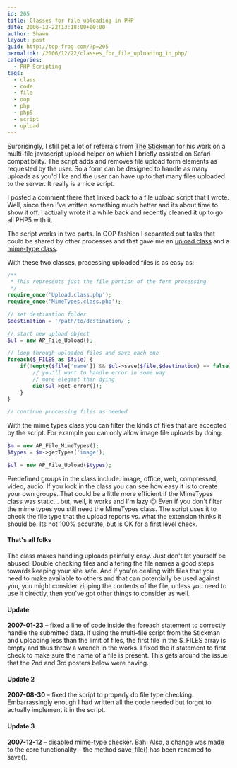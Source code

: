 ```yaml
---
id: 205
title: Classes for file uploading in PHP
date: 2006-12-22T13:18:00+00:00
author: Shawn
layout: post
guid: http://top-frog.com/?p=205
permalink: /2006/12/22/classes_for_file_uploading_in_php/
categories:
  - PHP Scripting
tags:
  - class
  - code
  - file
  - oop
  - php
  - php5
  - script
  - upload
---
```

Surprisingly, I still get a lot of referrals from [The Stickman](http://the-stickman.com/web-development/javascript/upload-multiple-files-with-a-single-file-element/) for his work on a multi-file javascript upload helper on which I briefly assisted on Safari compatibility. The script adds and removes file upload form elements as requested by the user. So a form can be designed to handle as many uploads as you'd like and the user can have up to that many files uploaded to the server. It really is a nice script.

I posted a comment there that linked back to a file upload script that I wrote. Well, since then I've written something much better and its about time to show it off. I actually wrote it a while back and recently cleaned it up to go all PHP5 with it.

The script works in two parts. In OOP fashion I separated out tasks that could be shared by other processes and that gave me an [upload class](/script_src/Upload.class.phps) and a [mime-type class](/script_src/MimeTypes.class.phps).

With these two classes, processing uploaded files is as easy as:

``` php
/**
 * This represents just the file portion of the form processing
 */
require_once('Upload.class.php');
require_once('MimeTypes.class.php');

// set destination folder
$destination = '/path/to/destination/';

// start new upload object
$ul = new AP_File_Upload();

// loop through uploaded files and save each one
foreach($_FILES as $file) {
	if(!empty($file['name']) && $ul->save($file,$destination) == false) {
		// you'll want to handle error in some way
		// more elegant than dying
		die($ul->get_error());
	}
}

// continue processing files as needed
```

With the mime types class you can filter the kinds of files that are accepted by the script. For example you can only allow image file uploads by doing:

``` php
$m = new AP_File_MimeTypes();
$types = $m->getTypes('image');

$ul = new AP_File_Upload($types);
```

Predefined groups in the class include: image, office, web, compressed, video, audio. If you look in the class you can see how easy it is to create your own groups. That could be a little more efficient if the MimeTypes class was static… but, well, it works and I'm lazy 😉 Even if you don't filter the mime types you still need the MimeTypes class. The script uses it to check the file type that the upload reports vs. what the extension thinks it should be. Its not 100% accurate, but is OK for a first level check. 

#### That's all folks

The class makes handling uploads painfully easy. Just don't let yourself be abused. Double checking files and altering the file names a good steps towards keeping your site safe. And if you're dealing with files that you need to make available to others and that can potentially be used against you, you might consider zipping the contents of the file, unless you need to use it directly, then you've got other things to consider as well.

#### Update

**2007-01-23** – fixed a line of code inside the foreach statement to correctly handle the submitted data. If using the multi-file script from the Stickman and uploading less than the limit of files, the first file in the $_FILES array is empty and thus threw a wrench in the works. I fixed the if statement to first check to make sure the name of a file is present. This gets around the issue that the 2nd and 3rd posters below were having.

#### Update 2

**2007-08-30** – fixed the script to properly do file type checking. Embarrassingly enough I had written all the code needed but forgot to actually implement it in the script. 

#### Update 3

**2007-12-12** – disabled mime-type checker. Bah! Also, a change was made to the core functionality – the method save_file() has been renamed to save().